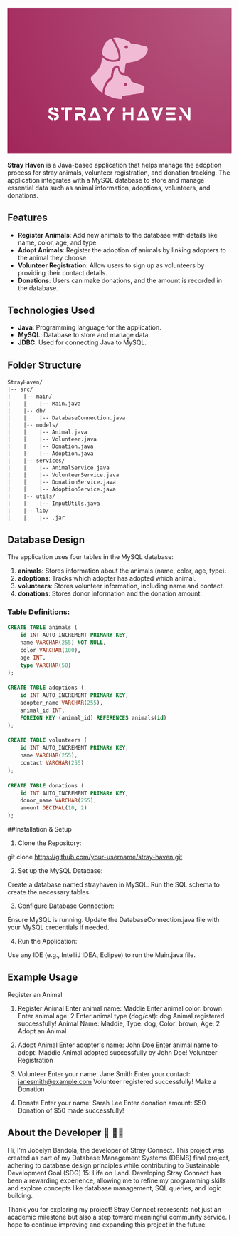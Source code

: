 ![logo](https://github.com/bandola78/Stray-Haven-Project/blob/main/logos/logo.png)

**Stray Haven** is a Java-based application that helps manage the adoption process for stray animals, volunteer registration, and donation tracking. The application integrates with a MySQL database to store and manage essential data such as animal information, adoptions, volunteers, and donations.

## Features

- **Register Animals**: Add new animals to the database with details like name, color, age, and type.
- **Adopt Animals**: Register the adoption of animals by linking adopters to the animal they choose.
- **Volunteer Registration**: Allow users to sign up as volunteers by providing their contact details.
- **Donations**: Users can make donations, and the amount is recorded in the database.

## Technologies Used

- **Java**: Programming language for the application.
- **MySQL**: Database to store and manage data.
- **JDBC**: Used for connecting Java to MySQL.

## Folder Structure
```
StrayHaven/
|-- src/
|    |-- main/
|    |    |-- Main.java
|    |-- db/
|    |    |-- DatabaseConnection.java
|    |-- models/
|    |    |-- Animal.java
|    |    |-- Volunteer.java
|    |    |-- Donation.java
|    |    |-- Adoption.java
|    |-- services/
|    |    |-- AnimalService.java
|    |    |-- VolunteerService.java
|    |    |-- DonationService.java
|    |    |-- AdoptionService.java
|    |-- utils/
|    |    |-- InputUtils.java
|    |-- lib/
|    |    |-- .jar

```
## Database Design

The application uses four tables in the MySQL database:

1. **animals**: Stores information about the animals (name, color, age, type).
2. **adoptions**: Tracks which adopter has adopted which animal.
3. **volunteers**: Stores volunteer information, including name and contact.
4. **donations**: Stores donor information and the donation amount.

### Table Definitions:

```sql
CREATE TABLE animals (
    id INT AUTO_INCREMENT PRIMARY KEY,
    name VARCHAR(255) NOT NULL,
    color VARCHAR(100),
    age INT,
    type VARCHAR(50)
);

CREATE TABLE adoptions (
    id INT AUTO_INCREMENT PRIMARY KEY,
    adopter_name VARCHAR(255),
    animal_id INT,
    FOREIGN KEY (animal_id) REFERENCES animals(id)
);

CREATE TABLE volunteers (
    id INT AUTO_INCREMENT PRIMARY KEY,
    name VARCHAR(255),
    contact VARCHAR(255)
);

CREATE TABLE donations (
    id INT AUTO_INCREMENT PRIMARY KEY,
    donor_name VARCHAR(255),
    amount DECIMAL(10, 2)
);
```

##Installation & Setup
1. Clone the Repository:

git clone https://github.com/your-username/stray-haven.git

2. Set up the MySQL Database:

Create a database named strayhaven in MySQL.
Run the SQL schema to create the necessary tables.

3. Configure Database Connection:

Ensure MySQL is running.
Update the DatabaseConnection.java file with your MySQL credentials if needed.

4. Run the Application:

Use any IDE (e.g., IntelliJ IDEA, Eclipse) to run the Main.java file.

## Example Usage
Register an Animal

1. Register Animal
Enter animal name: Maddie
Enter animal color: brown
Enter animal age: 2
Enter animal type (dog/cat): dog
Animal registered successfully!
Animal Name: Maddie, Type: dog, Color: brown, Age: 2
Adopt an Animal

2. Adopt Animal
Enter adopter's name: John Doe
Enter animal name to adopt: Maddie
Animal adopted successfully by John Doe!
Volunteer Registration

3. Volunteer
Enter your name: Jane Smith
Enter your contact: janesmith@example.com
Volunteer registered successfully!
Make a Donation

4. Donate
Enter your name: Sarah Lee
Enter donation amount: $50
Donation of $50 made successfully!

## About the Developer 👋 👩‍💻
Hi, I'm Jobelyn Bandola, the developer of Stray Connect. This project was created as part of my Database Management Systems (DBMS) final project, adhering to database design principles while contributing to Sustainable Development Goal (SDG) 15: Life on Land. Developing Stray Connect has been a rewarding experience, allowing me to refine my programming skills and explore concepts like database management, SQL queries, and logic building.

Thank you for exploring my project! Stray Connect represents not just an academic milestone but also a step toward meaningful community service. I hope to continue improving and expanding this project in the future.
